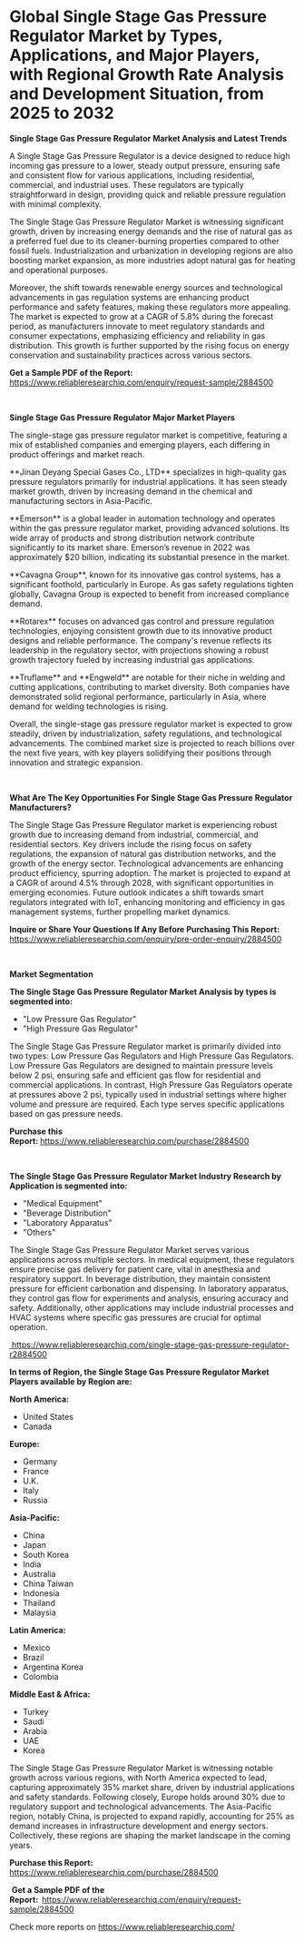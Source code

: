 <p><h1>Global Single Stage Gas Pressure Regulator Market by Types, Applications, and Major Players, with Regional Growth Rate Analysis and Development Situation, from 2025 to 2032</h1></p><p><strong>Single Stage Gas Pressure Regulator Market Analysis and Latest Trends</strong></p>
<p><p>A Single Stage Gas Pressure Regulator is a device designed to reduce high incoming gas pressure to a lower, steady output pressure, ensuring safe and consistent flow for various applications, including residential, commercial, and industrial uses. These regulators are typically straightforward in design, providing quick and reliable pressure regulation with minimal complexity.</p><p>The Single Stage Gas Pressure Regulator Market is witnessing significant growth, driven by increasing energy demands and the rise of natural gas as a preferred fuel due to its cleaner-burning properties compared to other fossil fuels. Industrialization and urbanization in developing regions are also boosting market expansion, as more industries adopt natural gas for heating and operational purposes.</p><p>Moreover, the shift towards renewable energy sources and technological advancements in gas regulation systems are enhancing product performance and safety features, making these regulators more appealing. The market is expected to grow at a CAGR of 5.8% during the forecast period, as manufacturers innovate to meet regulatory standards and consumer expectations, emphasizing efficiency and reliability in gas distribution. This growth is further supported by the rising focus on energy conservation and sustainability practices across various sectors.</p></p>
<p><strong>Get a Sample PDF of the Report:&nbsp;</strong> <a href="https://www.reliableresearchiq.com/enquiry/request-sample/2884500?utm_campaign=2285&utm_medium=2&utm_source=Github&utm_content=ia&utm_term=13032025&utm_id=single-stage-gas-pressure-regulator">https://www.reliableresearchiq.com/enquiry/request-sample/2884500</a></p>
<p>&nbsp;</p>
<p><strong>Single Stage Gas Pressure Regulator Major Market Players</strong></p>
<p><p>The single-stage gas pressure regulator market is competitive, featuring a mix of established companies and emerging players, each differing in product offerings and market reach.</p><p>**Jinan Deyang Special Gases Co., LTD** specializes in high-quality gas pressure regulators primarily for industrial applications. It has seen steady market growth, driven by increasing demand in the chemical and manufacturing sectors in Asia-Pacific.</p><p>**Emerson** is a global leader in automation technology and operates within the gas pressure regulator market, providing advanced solutions. Its wide array of products and strong distribution network contribute significantly to its market share. Emerson’s revenue in 2022 was approximately $20 billion, indicating its substantial presence in the market.</p><p>**Cavagna Group**, known for its innovative gas control systems, has a significant foothold, particularly in Europe. As gas safety regulations tighten globally, Cavagna Group is expected to benefit from increased compliance demand.</p><p>**Rotarex** focuses on advanced gas control and pressure regulation technologies, enjoying consistent growth due to its innovative product designs and reliable performance. The company's revenue reflects its leadership in the regulatory sector, with projections showing a robust growth trajectory fueled by increasing industrial gas applications.</p><p>**Truflame** and **Engweld** are notable for their niche in welding and cutting applications, contributing to market diversity. Both companies have demonstrated solid regional performance, particularly in Asia, where demand for welding technologies is rising.</p><p>Overall, the single-stage gas pressure regulator market is expected to grow steadily, driven by industrialization, safety regulations, and technological advancements. The combined market size is projected to reach billions over the next five years, with key players solidifying their positions through innovation and strategic expansion.</p></p>
<p>&nbsp;</p>
<p><strong>What Are The Key Opportunities For Single Stage Gas Pressure Regulator Manufacturers?</strong></p>
<p><p>The Single Stage Gas Pressure Regulator market is experiencing robust growth due to increasing demand from industrial, commercial, and residential sectors. Key drivers include the rising focus on safety regulations, the expansion of natural gas distribution networks, and the growth of the energy sector. Technological advancements are enhancing product efficiency, spurring adoption. The market is projected to expand at a CAGR of around 4.5% through 2028, with significant opportunities in emerging economies. Future outlook indicates a shift towards smart regulators integrated with IoT, enhancing monitoring and efficiency in gas management systems, further propelling market dynamics.</p></p>
<p><strong>Inquire or Share Your Questions If Any Before Purchasing This Report:</strong> <a href="https://www.reliableresearchiq.com/enquiry/pre-order-enquiry/2884500?utm_campaign=2285&utm_medium=2&utm_source=Github&utm_content=ia&utm_term=13032025&utm_id=single-stage-gas-pressure-regulator">https://www.reliableresearchiq.com/enquiry/pre-order-enquiry/2884500</a></p>
<p>&nbsp;</p>
<p><strong>Market Segmentation</strong></p>
<p><strong>The Single Stage Gas Pressure Regulator Market Analysis by types is segmented into:</strong></p>
<p><ul><li>"Low Pressure Gas Regulator"</li><li>"High Pressure Gas Regulator"</li></ul></p>
<p><p>The Single Stage Gas Pressure Regulator market is primarily divided into two types: Low Pressure Gas Regulators and High Pressure Gas Regulators. Low Pressure Gas Regulators are designed to maintain pressure levels below 2 psi, ensuring safe and efficient gas flow for residential and commercial applications. In contrast, High Pressure Gas Regulators operate at pressures above 2 psi, typically used in industrial settings where higher volume and pressure are required. Each type serves specific applications based on gas pressure needs.</p></p>
<p><strong>Purchase this Report:&nbsp;</strong><a href="https://www.reliableresearchiq.com/purchase/2884500?utm_campaign=2285&utm_medium=2&utm_source=Github&utm_content=ia&utm_term=13032025&utm_id=single-stage-gas-pressure-regulator">https://www.reliableresearchiq.com/purchase/2884500</a></p>
<p>&nbsp;</p>
<p><strong>The Single Stage Gas Pressure Regulator Market Industry Research by Application is segmented into:</strong></p>
<p><ul><li>"Medical Equipment"</li><li>"Beverage Distribution"</li><li>"Laboratory Apparatus"</li><li>"Others"</li></ul></p>
<p><p>The Single Stage Gas Pressure Regulator Market serves various applications across multiple sectors. In medical equipment, these regulators ensure precise gas delivery for patient care, vital in anesthesia and respiratory support. In beverage distribution, they maintain consistent pressure for efficient carbonation and dispensing. In laboratory apparatus, they control gas flow for experiments and analysis, ensuring accuracy and safety. Additionally, other applications may include industrial processes and HVAC systems where specific gas pressures are crucial for optimal operation.</p></p>
<p><a href="https://www.reliableresearchiq.com/single-stage-gas-pressure-regulator-r2884500?utm_campaign=2285&utm_medium=2&utm_source=Github&utm_content=ia&utm_term=13032025&utm_id=single-stage-gas-pressure-regulator">&nbsp;https://www.reliableresearchiq.com/single-stage-gas-pressure-regulator-r2884500</a></p>
<p><strong>In terms of Region, the Single Stage Gas Pressure Regulator Market Players available by Region are:</strong></p>
<p>
    <p> <strong> North America: </strong>
        <ul>
            <li>United States</li>
            <li>Canada</li>
        </ul>
        </p> 
    <p> <strong> Europe: </strong>
        <ul>
            <li>Germany</li>
            <li>France</li>
            <li>U.K.</li>
            <li>Italy</li>
            <li>Russia</li>
        </ul>
        </p> 
    <p> <strong> Asia-Pacific: </strong>
        <ul>
            <li>China</li>
            <li>Japan</li>
            <li>South Korea</li>
            <li>India</li>
            <li>Australia</li>
            <li>China Taiwan</li>
            <li>Indonesia</li>
            <li>Thailand</li>
            <li>Malaysia</li>
        </ul>
        </p> 
    <p> <strong> Latin America: </strong>
        <ul>
            <li>Mexico</li>
            <li>Brazil</li>
            <li>Argentina Korea</li>
            <li>Colombia</li>
        </ul>
        </p> 
    <p> <strong> Middle East & Africa: </strong>
        <ul>
            <li>Turkey</li>
            <li>Saudi</li>
            <li>Arabia</li>
            <li>UAE</li>
            <li>Korea</li>
        </ul>
    </p>
    </p>
<p><p>The Single Stage Gas Pressure Regulator Market is witnessing notable growth across various regions, with North America expected to lead, capturing approximately 35% market share, driven by industrial applications and safety standards. Following closely, Europe holds around 30% due to regulatory support and technological advancements. The Asia-Pacific region, notably China, is projected to expand rapidly, accounting for 25% as demand increases in infrastructure development and energy sectors. Collectively, these regions are shaping the market landscape in the coming years.</p></p>
<p><strong>Purchase this Report: </strong><a href="https://www.reliableresearchiq.com/purchase/2884500?utm_campaign=2285&utm_medium=2&utm_source=Github&utm_content=ia&utm_term=13032025&utm_id=single-stage-gas-pressure-regulator">https://www.reliableresearchiq.com/purchase/2884500</a></p>
<p>&nbsp;<strong>Get a Sample PDF of the Report:&nbsp;&nbsp;</strong><a href="https://www.reliableresearchiq.com/enquiry/request-sample/2884500?utm_campaign=2285&utm_medium=2&utm_source=Github&utm_content=ia&utm_term=13032025&utm_id=single-stage-gas-pressure-regulator">https://www.reliableresearchiq.com/enquiry/request-sample/2884500</a></p>
<p><strong></strong></p>
<p>Check more reports on <a href="https://www.reliableresearchiq.com/?utm_campaign=2285&utm_medium=2&utm_source=Github&utm_content=ia&utm_term=13032025&utm_id=single-stage-gas-pressure-regulator">https://www.reliableresearchiq.com/</a></p>